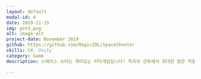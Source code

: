 ```yaml
---
layout: default
modal-id: 4
date: 2019-11-15
img: pot4.png
alt: image-alt
project-date: November 2019
github: https://github.com/MagicZOL/SpaceShooter
skills: C#, Unity 
category: Game
description: 스페이스 슈터는 재미있는 FPS게임입니다! 적과의 전투에서 최대한 많은 적을 물리쳐주세요! 아이템을 활용하여 오래 생존해보세요!

---
```

